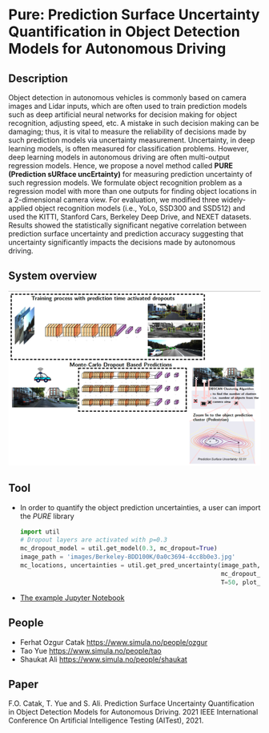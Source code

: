 # Pure: Prediction Surface Uncertainty Quantification in Object Detection Models for Autonomous Driving

## Description
Object detection in autonomous vehicles is commonly based on camera images and Lidar inputs, which are often used to train prediction models such as deep artificial neural networks for decision making for object recognition, adjusting speed, etc. A mistake in such decision making can be damaging; thus, it is vital to measure the reliability of decisions made by such prediction models via uncertainty measurement. Uncertainty, in deep learning models, is often measured for classification problems. However, deep learning models in autonomous driving are often multi-output regression models. Hence, we propose a novel method called **PURE (Prediction sURface uncErtainty)** for measuring prediction uncertainty of such regression models. We formulate object recognition problem as a regression model with more than one outputs for finding object locations in a 2-dimensional camera view. For evaluation, we modified three widely-applied object recognition models (i.e., YoLo, SSD300 and SSD512) and used the KITTI, Stanford Cars, Berkeley Deep Drive, and NEXET datasets. Results showed the statistically significant negative correlation between prediction surface uncertainty and prediction accuracy suggesting that uncertainty significantly impacts the decisions made by autonomous driving.  

## System overview
![Process](https://raw.githubusercontent.com/Simula-COMPLEX/pure/main/desc_images/system-overview.png)

## Tool
* In order to quantify the object prediction uncertainties, a user can import the *PURE* library 
   ```python
   import util
   # Dropout layers are activated with p=0.3
   mc_dropout_model = util.get_model(0.3, mc_dropout=True)
   image_path = 'images/Berkeley-BDD100K/0a0c3694-4cc8b0e3.jpg'
   mc_locations, uncertainties = util.get_pred_uncertainty(image_path,
                                                           mc_dropout_model,mc_dropout=True, 
                                                           T=50, plot_ground_truth=True)
   ```
* [The example Jupyter Notebook](https://github.com/Simula-COMPLEX/pure/blob/main/pure-object-detection-uncertainty-quantification.ipynb)
## People
* Ferhat Ozgur Catak https://www.simula.no/people/ozgur
* Tao Yue https://www.simula.no/people/tao
* Shaukat Ali https://www.simula.no/people/shaukat

## Paper
F.O. Catak, T. Yue and S. Ali. Prediction Surface Uncertainty Quantification in Object Detection Models for Autonomous Driving. 2021 IEEE International Conference On Artificial Intelligence Testing (AITest), 2021.